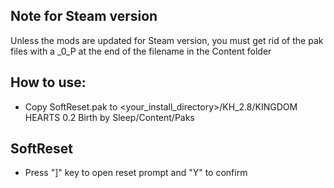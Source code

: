 ## Note for Steam version
Unless the mods are updated for Steam version, you must get rid of the pak files with a _0_P at the end of the filename in the Content folder

## How to use:
- Copy SoftReset.pak to <your_install_directory>/KH_2.8/KINGDOM HEARTS 0.2 Birth by Sleep/Content/Paks

## SoftReset
- Press "]" key to open reset prompt and "Y" to confirm
